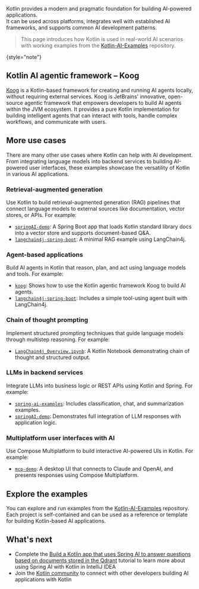 [//]: # (title: Kotlin for AI-powered app development)

Kotlin provides a modern and pragmatic foundation for building AI-powered applications.  
It can be used across platforms, integrates well with established AI frameworks, and supports common AI development patterns.

> This page introduces how Kotlin is used in real-world AI scenarios with working examples from
> the [Kotlin-AI-Examples](https://github.com/Kotlin/Kotlin-AI-Examples) repository.
> 
{style="note"}

## Kotlin AI agentic framework – Koog

[Koog](https://github.com/JetBrains/koog) is a Kotlin-based framework for creating and running AI agents locally, without requiring external services.
Koog is JetBrains' innovative, open-source agentic framework that empowers developers to build AI agents within the JVM ecosystem.
It provides a pure Kotlin implementation for building intelligent agents that can interact with tools, handle complex workflows, and communicate with users.

## More use cases

There are many other use cases where Kotlin can help with AI development.
From integrating language models into backend services to building AI-powered user interfaces,
these examples showcase the versatility of Kotlin in various AI applications.

### Retrieval-augmented generation 

Use Kotlin to build retrieval-augmented generation (RAG) pipelines that connect language models to external sources like documentation, vector stores, or APIs.
For example:

* [`springAI-demo`](https://github.com/Kotlin/Kotlin-AI-Examples/tree/master/projects/spring-ai/springAI-demo): A Spring Boot app that loads Kotlin standard library docs into a vector store and supports document-based Q&A.
* [`langchain4j-spring-boot`](https://github.com/Kotlin/Kotlin-AI-Examples/tree/master/projects/langchain4j/langchain4j-spring-boot): A minimal RAG example using LangChain4j.

### Agent-based applications

Build AI agents in Kotlin that reason, plan, and act using language models and tools.
For example:

* [`koog`](https://github.com/JetBrains/koog): Shows how to use the Kotlin agentic framework Koog to build AI agents.
* [`langchain4j-spring-boot`](https://github.com/Kotlin/Kotlin-AI-Examples/tree/master/projects/langchain4j/langchain4j-spring-boot): Includes a simple tool-using agent built with LangChain4j.

### Chain of thought prompting

Implement structured prompting techniques that guide language models through multistep reasoning.
For example:

* [`LangChain4j_Overview.ipynb`](https://github.com/Kotlin/Kotlin-AI-Examples/blob/master/notebooks/langchain4j/LangChain4j_Overview.ipynb): A Kotlin Notebook demonstrating chain of thought and structured output.

### LLMs in backend services

Integrate LLMs into business logic or REST APIs using Kotlin and Spring.
For example:

* [`spring-ai-examples`](https://github.com/Kotlin/Kotlin-AI-Examples/tree/master/projects/spring-ai/spring-ai-examples): Includes classification, chat, and summarization examples.
* [`springAI-demo`](https://github.com/Kotlin/Kotlin-AI-Examples/tree/master/projects/spring-ai/springAI-demo): Demonstrates full integration of LLM responses with application logic.

### Multiplatform user interfaces with AI

Use Compose Multiplatform to build interactive AI-powered UIs in Kotlin.
For example:

* [`mcp-demo`](https://github.com/Kotlin/Kotlin-AI-Examples/tree/master/projects/mcp/mcp-demo): A desktop UI that connects to Claude and OpenAI, and presents responses using Compose Multiplatform.

## Explore the examples

You can explore and run examples from the [Kotlin-AI-Examples](https://github.com/Kotlin/Kotlin-AI-Examples) repository.  
Each project is self-contained and can be used as a reference or template for building Kotlin-based AI applications.

## What's next

* Complete the [Build a Kotlin app that uses Spring AI to answer questions based on documents stored in the Qdrant](spring-ai-guide.md)
  tutorial to learn more about using Spring AI with Kotlin in IntelliJ IDEA
* Join the [Kotlin community](https://kotlinlang.org/community/) to connect with other developers building AI applications with Kotlin
